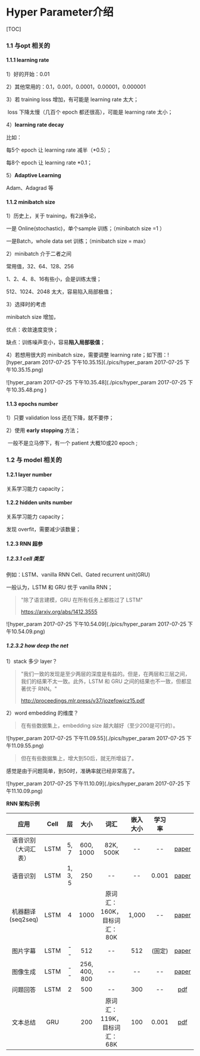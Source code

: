 
# Hyper Parameter介绍

[TOC]

### 1.1 与opt 相关的

#### 1.1.1 learning rate

1）好的开始：0.01

2）其他常用的：0.1，0.001，0.0001，0.00001，0.000001

3）若 training  loss 增加，有可能是 learning rate 太大；

​	loss 下降太慢（几百个 epoch 都还很高），可能是 learning rate 太小；

4）**learning rate decay**

比如：

每5个 epoch 让 learning rate 减半（*0.5）；

每8个 epoch 让 learning rate *0.1；

5）**Adaptive Learning**

Adam、Adagrad 等



#### 1.1.2 minibatch size

1）历史上，关于 training，有2派争论，

一是 Online(stochastic)，单个sample 训练；（minibatch size =1 ）

一是Batch，whole data set 训练；（minibatch size = max）

2）minibatch 介于二者之间

常用值，32、64、128、256

1、2、4、8、16有些小，会是训练太慢；

512、1024、2048 太大，容易陷入局部极值；

3）选择时的考虑

minibatch size 增加，

优点：收敛速度变快；

缺点：训练噪声变小，容易**陷入局部极值**；

4）若想用很大的 minibatch size，需要调整 learning rate；如下图：![hyper_param 2017-07-25 下午10.35.15](./pics/hyper_param 2017-07-25 下午10.35.15.png)

![hyper_param 2017-07-25 下午10.35.48](./pics/hyper_param 2017-07-25 下午10.35.48.png )

#### 1.1.3 epochs number

1）只要 validation loss 还在下降，就不要停；

2）使用 **early stopping** 方法；

​	一般不是立马停下，有一个 patient 大概10或20 epoch ;

### 1.2 与 model 相关的

#### 1.2.1 layer number

关系学习能力 capacity；

#### 1.2.2 hidden units number

关系学习能力 capacity；

发现 overfit，需要减少该数量；

#### 1.2.3  RNN 超参

##### 1.2.3.1 cell 类型

例如：LSTM、vanilla RNN Cell、Gated recurrent unit(GRU)

一般认为，LSTM 和 GRU 优于 vanilla RNN；

> "除了语言建模，GRU 在所有任务上都胜过了 LSTM"
>
> https://arxiv.org/abs/1412.3555

![hyper_param 2017-07-25 下午10.54.09](./pics/hyper_param 2017-07-25 下午10.54.09.png)

##### 1.2.3.2 how deep the net

1）stack 多少 layer？

> "我们一致的发现是至少两层的深度是有益的。但是，在两层和三层之间，我们的结果不太一致。此外，LSTM 和 GRU 之间的结果也不一致，但都显著优于 RNN。"
>
> http://proceedings.mlr.press/v37/jozefowicz15.pdf

2）word embedding 的维度？

> 在有些数据集上，embedding size 越大越好（至少200是可行的）。

![hyper_param 2017-07-25 下午11.09.55](./pics/hyper_param 2017-07-25 下午11.09.55.png)

> 但在有些数据集上，增大到50后，就无所增益了。

感觉是由于问题简单，到50时，准确率就已经非常高了。

![hyper_param 2017-07-25 下午11.10.09](./pics/hyper_param 2017-07-25 下午11.10.09.png)

**RNN 架构示例**

|       应用       | Cell |    层    |      大小       |        词汇         | 嵌入大小  |  学习率  |                                          |
| :------------: | :--: | :-----: | :-----------: | :---------------: | :---: | :---: | :--------------------------------------: |
|   语音识别（大词汇表）   | LSTM |  5, 7   |   600, 1000   |     82K, 500K     |  --   |  --   | [paper](https://arxiv.org/abs/1610.09975) |
|      语音识别      | LSTM | 1, 3, 5 |      250      |        --         |  --   | 0.001 | [paper](https://arxiv.org/abs/1303.5778) |
| 机器翻译 (seq2seq) | LSTM |    4    |     1000      | 原词汇：160K，目标词汇：80K | 1,000 |  --   | [paper](https://arxiv.org/abs/1409.3215) |
|      图片字幕      | LSTM |   --    |      512      |        --         |  512  | (固定)  | [paper](https://arxiv.org/abs/1411.4555) |
|      图像生成      | LSTM |   --    | 256, 400, 800 |        --         |  --   |  --   | [paper](https://arxiv.org/abs/1502.04623) |
|      问题回答      | LSTM |    2    |      500      |        --         |  300  |  --   | [pdf](http://www.aclweb.org/anthology/P15-2116) |
|      文本总结      | GRU  |         |      200      | 原词汇：119K，目标词汇：68K |  100  | 0.001 | [pdf](https://pdfs.semanticscholar.org/3fbc/45152f20403266b02c4c2adab26fb367522d.pdf) |


